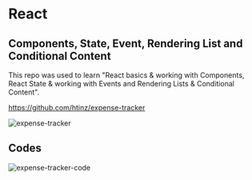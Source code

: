 # React

## Components, State, Event, Rendering List and Conditional Content

This repo was used to learn "React basics & working with Components, React State & working with Events and Rendering Lists & Conditional Content".

https://github.com/htinz/expense-tracker

![expense-tracker](https://user-images.githubusercontent.com/106032566/171224101-7f0b8e31-53b9-4826-82a4-0b7e8a8427a7.png)

## Codes 

![expense-tracker-code](https://user-images.githubusercontent.com/106032566/171228118-afa6d3d1-d7b6-4c78-ac04-9a351f3d912a.png)
